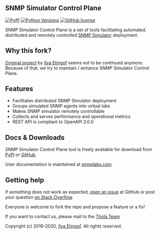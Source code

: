 
SNMP Simulator Control Plane
----------------------------
[![PyPI](https://img.shields.io/pypi/v/snmpsim-control-plane.svg?maxAge=2592000)](https://pypi.org/project/thola-snmpsim-control-plane)
[![Python Versions](https://img.shields.io/pypi/pyversions/snmpsim-control-plane.svg)](https://pypi.org/project/snmpsim-control-plane/)
[![GitHub license](https://img.shields.io/badge/license-BSD-blue.svg)](https://raw.githubusercontent.com/inexio/snmpsim-control-plane/master/LICENSE.txt)

SNMP Simulator Control Plane is a set of tools facilitating
automated, distributed and remotely controlled
[SNMP Simulator](http://snmplabs.thola.io/snmpsim) deployment.

Why this fork?
--------------
[Original project](https://github.com/etingof/snmpsim-control-plane) by [Ilya Etingof](https://github.com/etingof) seems not to be continued anymore.
Because of that, we try to maintain / enhance SNMP Simulator Control Plane.

Features
--------

* Facilitates distributed SNMP Simulator deployment
* Groups simulated SNMP agents into virtual labs
* Makes SNMP simulator remotely controllable
* Collects and serves performance and operational metrics
* REST API is compliant to OpenAPI 3.0.0

Docs & Downloads
----------------

SNMP Simulator Control Plane tool is freely available for download from
[PyPI](https://pypi.org/project/thola-snmpsim-control-plane) or
[GitHub](https://github.com/inexio/snmpsim-control-plane/archive/master.zip).

User documentation is maintained at [snmplabs.com](http://snmplabs.thola.io/snmpsim-control-plane).

Getting help
------------

If something does not work as expected,
[open an issue](https://github.com/inexio/snmpsim-control-plane/issues) at GitHub or
post your question [on Stack Overflow](https://stackoverflow.com/questions/ask).

Everyone is welcome to fork the repo and propose a feature or a fix!

If you want to contact us, please mail to the [Thola Team](mailto:snmplabs@thola.io)

Copyright (c) 2019-2020, [Ilya Etingof](mailto:etingof@gmail.com). All rights reserved.
